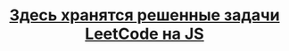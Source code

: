 <h1 align="center"><a href="https://daniilshat.ru/" target="_blank">Здесь хранятся решенные задачи LeetCode на JS</a> 
